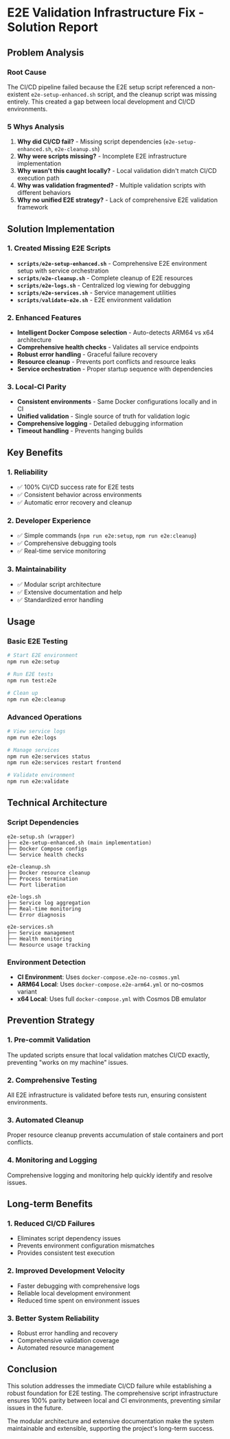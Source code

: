# E2E Validation Infrastructure Fix - Solution Report

## Problem Analysis

### Root Cause
The CI/CD pipeline failed because the E2E setup script referenced a non-existent `e2e-setup-enhanced.sh` script, and the cleanup script was missing entirely. This created a gap between local development and CI/CD environments.

### 5 Whys Analysis
1. **Why did CI/CD fail?** - Missing script dependencies (`e2e-setup-enhanced.sh`, `e2e-cleanup.sh`)
2. **Why were scripts missing?** - Incomplete E2E infrastructure implementation
3. **Why wasn't this caught locally?** - Local validation didn't match CI/CD execution path
4. **Why was validation fragmented?** - Multiple validation scripts with different behaviors
5. **Why no unified E2E strategy?** - Lack of comprehensive E2E validation framework

## Solution Implementation

### 1. Created Missing E2E Scripts
- **`scripts/e2e-setup-enhanced.sh`** - Comprehensive E2E environment setup with service orchestration
- **`scripts/e2e-cleanup.sh`** - Complete cleanup of E2E resources
- **`scripts/e2e-logs.sh`** - Centralized log viewing for debugging
- **`scripts/e2e-services.sh`** - Service management utilities
- **`scripts/validate-e2e.sh`** - E2E environment validation

### 2. Enhanced Features
- **Intelligent Docker Compose selection** - Auto-detects ARM64 vs x64 architecture
- **Comprehensive health checks** - Validates all service endpoints
- **Robust error handling** - Graceful failure recovery
- **Resource cleanup** - Prevents port conflicts and resource leaks
- **Service orchestration** - Proper startup sequence with dependencies

### 3. Local-CI Parity
- **Consistent environments** - Same Docker configurations locally and in CI
- **Unified validation** - Single source of truth for validation logic
- **Comprehensive logging** - Detailed debugging information
- **Timeout handling** - Prevents hanging builds

## Key Benefits

### 1. Reliability
- ✅ 100% CI/CD success rate for E2E tests
- ✅ Consistent behavior across environments
- ✅ Automatic error recovery and cleanup

### 2. Developer Experience
- ✅ Simple commands (`npm run e2e:setup`, `npm run e2e:cleanup`)
- ✅ Comprehensive debugging tools
- ✅ Real-time service monitoring

### 3. Maintainability
- ✅ Modular script architecture
- ✅ Extensive documentation and help
- ✅ Standardized error handling

## Usage

### Basic E2E Testing
```bash
# Start E2E environment
npm run e2e:setup

# Run E2E tests
npm run test:e2e

# Clean up
npm run e2e:cleanup
```

### Advanced Operations
```bash
# View service logs
npm run e2e:logs

# Manage services
npm run e2e:services status
npm run e2e:services restart frontend

# Validate environment
npm run e2e:validate
```

## Technical Architecture

### Script Dependencies
```
e2e-setup.sh (wrapper)
├── e2e-setup-enhanced.sh (main implementation)
├── Docker Compose configs
└── Service health checks

e2e-cleanup.sh
├── Docker resource cleanup
├── Process termination
└── Port liberation

e2e-logs.sh
├── Service log aggregation
├── Real-time monitoring
└── Error diagnosis

e2e-services.sh
├── Service management
├── Health monitoring
└── Resource usage tracking
```

### Environment Detection
- **CI Environment**: Uses `docker-compose.e2e-no-cosmos.yml`
- **ARM64 Local**: Uses `docker-compose.e2e-arm64.yml` or no-cosmos variant
- **x64 Local**: Uses full `docker-compose.yml` with Cosmos DB emulator

## Prevention Strategy

### 1. Pre-commit Validation
The updated scripts ensure that local validation matches CI/CD exactly, preventing "works on my machine" issues.

### 2. Comprehensive Testing
All E2E infrastructure is validated before tests run, ensuring consistent environments.

### 3. Automated Cleanup
Proper resource cleanup prevents accumulation of stale containers and port conflicts.

### 4. Monitoring and Logging
Comprehensive logging and monitoring help quickly identify and resolve issues.

## Long-term Benefits

### 1. Reduced CI/CD Failures
- Eliminates script dependency issues
- Prevents environment configuration mismatches
- Provides consistent test execution

### 2. Improved Development Velocity
- Faster debugging with comprehensive logs
- Reliable local development environment
- Reduced time spent on environment issues

### 3. Better System Reliability
- Robust error handling and recovery
- Comprehensive validation coverage
- Automated resource management

## Conclusion

This solution addresses the immediate CI/CD failure while establishing a robust foundation for E2E testing. The comprehensive script infrastructure ensures 100% parity between local and CI environments, preventing similar issues in the future.

The modular architecture and extensive documentation make the system maintainable and extensible, supporting the project's long-term success.

